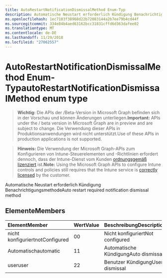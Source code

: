 ```yaml
---
title: AutoRestartNotificationDismissalMethod Enum-Typ
description: Automatische Neustart erforderlich Kündigung Benachrichtigungsmethode
ms.openlocfilehash: 1ec7103f38968d22b72083144a2b7ee79b4cd44f
ms.sourcegitcommit: 334e84b4aed63162bcc31831cffd6d363dafee02
ms.translationtype: MT
ms.contentlocale: de-DE
ms.lasthandoff: 11/29/2018
ms.locfileid: "27062557"
---
```

# <a name="autorestartnotificationdismissalmethod-enum-type"></a><span data-ttu-id="7b3d5-103">AutoRestartNotificationDismissalMethod Enum-Typ</span><span class="sxs-lookup"><span data-stu-id="7b3d5-103">autoRestartNotificationDismissalMethod enum type</span></span>

> <span data-ttu-id="7b3d5-104">**Wichtig:** Die APIs der /Beta-Version in Microsoft Graph befinden sich in der Vorschau und können Änderungen unterliegen.</span><span class="sxs-lookup"><span data-stu-id="7b3d5-104">**Important:** APIs under the / beta version in Microsoft Graph are in preview and are subject to change.</span></span> <span data-ttu-id="7b3d5-105">Die Verwendung dieser APIs in Produktionsanwendungen wird nicht unterstützt.</span><span class="sxs-lookup"><span data-stu-id="7b3d5-105">Use of these APIs in production applications is not supported.</span></span>

> <span data-ttu-id="7b3d5-106">**Hinweis:** Die Verwendung der Microsoft Graph-APIs zum Konfigurieren von Intune-Steuerelementen und -Richtlinien erfordert dennoch, dass der Intune-Dienst vom Kunden [ordnungsgemäß lizenziert](https://go.microsoft.com/fwlink/?linkid=839381) ist.</span><span class="sxs-lookup"><span data-stu-id="7b3d5-106">**Note:** Using the Microsoft Graph APIs to configure Intune controls and policies still requires that the Intune service is [correctly licensed](https://go.microsoft.com/fwlink/?linkid=839381) by the customer.</span></span>

<span data-ttu-id="7b3d5-107">Automatische Neustart erforderlich Kündigung Benachrichtigungsmethode</span><span class="sxs-lookup"><span data-stu-id="7b3d5-107">Auto restart required notification dismissal method</span></span>
## <a name="members"></a><span data-ttu-id="7b3d5-108">Elemente</span><span class="sxs-lookup"><span data-stu-id="7b3d5-108">Members</span></span>
|<span data-ttu-id="7b3d5-109">Element</span><span class="sxs-lookup"><span data-stu-id="7b3d5-109">Member</span></span>|<span data-ttu-id="7b3d5-110">Wert</span><span class="sxs-lookup"><span data-stu-id="7b3d5-110">Value</span></span>|<span data-ttu-id="7b3d5-111">Beschreibung</span><span class="sxs-lookup"><span data-stu-id="7b3d5-111">Description</span></span>|
|:---|:---|:---|
|<span data-ttu-id="7b3d5-112">nicht konfiguriert</span><span class="sxs-lookup"><span data-stu-id="7b3d5-112">notConfigured</span></span>|<span data-ttu-id="7b3d5-113">0</span><span class="sxs-lookup"><span data-stu-id="7b3d5-113">0</span></span>|<span data-ttu-id="7b3d5-114">Nicht konfiguriert</span><span class="sxs-lookup"><span data-stu-id="7b3d5-114">Not configured</span></span>|
|<span data-ttu-id="7b3d5-115">Automatisch</span><span class="sxs-lookup"><span data-stu-id="7b3d5-115">automatic</span></span>|<span data-ttu-id="7b3d5-116">1</span><span class="sxs-lookup"><span data-stu-id="7b3d5-116">1</span></span>|<span data-ttu-id="7b3d5-117">Automatische Kündigung</span><span class="sxs-lookup"><span data-stu-id="7b3d5-117">Auto dismissal</span></span>|
|<span data-ttu-id="7b3d5-118">user</span><span class="sxs-lookup"><span data-stu-id="7b3d5-118">user</span></span>|<span data-ttu-id="7b3d5-119">2</span><span class="sxs-lookup"><span data-stu-id="7b3d5-119">2</span></span>|<span data-ttu-id="7b3d5-120">Benutzer Kündigung</span><span class="sxs-lookup"><span data-stu-id="7b3d5-120">User dismissal</span></span>|





